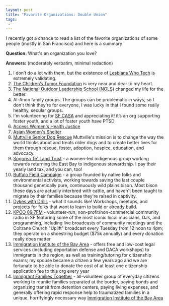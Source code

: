 ```yaml
---
layout: post
title: "Favorite Organizations: Double Union"
tags:
 -
---
```


I recently got a chance to read a list of the favorite organizations of some people (mostly in San Francisco) and here is a summary

**Question:** What's an organization you love?

**Answers:** (moderately verbatim, minimal redaction)

1. I don’t do a lot with them, but the existence of [Lesbians Who Tech](https://lesbianswhotech.org) is extremely validating.
1. [The Children’s Tumor Foundation](https://www.ctf.org/) is very near and dear to my heart.
1. [The National Outdoor Leadership School (NOLS)](https://www.nols.edu/en/) changed my life for the better.
1. Al-Anon family groups. The groups can be problematic in ways, so I don't think they're for everyone, I was lucky in that I found some really healthy, secular groups.
1. I'm volunteering for [SF CASA](https://www.sfcasa.org/) and appreciating it! it’s an org supporting foster youth, and a lot of foster youth have PTSD
1. [Access Women's Health Justice](https://accesswhj.org)
1. [Asian Women's Shelter](https://www.sfaws.org/)
1. [Muttville Senior Dog Rescue](https://muttville.org/) Muttville's mission is to change the way the world thinks about and treats older dogs and to create better lives for them through rescue, foster, adoption, hospice, education, and advocacy.
1. [Sogorea Te' Land Trust](https://sogoreate-landtrust.com/) - a women-led indigenous group working towards returning the East Bay to indigenous stewardship. I pay their yearly land tax, and you can, too!
1. [Buffalo Field Campaign](https://www.buffalofieldcampaign.org/) - a group founded by native folks and environmental activists, working towards saving the last couple thousand genetically pure, continuously wild plains bison. Most bison these days are actually interbred with cattle, and haven't been taught to migrate by their families because they're raised in captivity.
1. [Dykes with Drills](https://www.dykeswithdrills.com/) - what it sounds like! Workshops, meetups, and projects for folks that want to learn to build or already build.
1. [KPOO 89.7FM](http://www.kpoo.com/) - volunteer-run, non-profit/non-commercial community radio in SF featuring some of the most iconic local musicians, DJs, and programming, including live broadcasts of community meetings and the Coltrane Church "Uplift" broadcast every Tuesday from 12 noon to 4pm; they operate on a shoestring budget ($75k annually) and every donation really does matter
1. [Immigration Institute of the Bay Area](https://iibayarea.org/) - offers free and low-cost legal services (including deportation defense and DACA workshops) to immigrants in the region, as well as training/tutoring for citizenship exams; my spouse became a citizen a few years ago and we are fortunate to be able to donate the cost of at least one citizenship application fee to this org every year
1. [Immigrant Families Together](https://immigrantfamiliestogether.com/) - all-volunteer group of everyday citizens working to reunite families separated at the border, paying bonds and organizing transit from detention centers, paying living expenses, and generally offering rapid response help to traumatized families in a unique, horrifyingly necessary way [Immigration Institute of the Bay Area](https://iibayarea.org/wp-content/uploads/2019/04/IIBA-Full-Name-.jpg)

